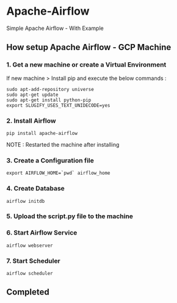 # Apache-Airflow
Simple Apache Airflow - With Example

## How setup Apache Airflow - GCP Machine

### 1. Get a new machine or create a Virtual Environment

If new machine > Install pip and execute the below commands :
```sudo apt-get install software-properties-common
sudo apt-add-repository universe
sudo apt-get update
sudo apt-get install python-pip
export SLUGIFY_USES_TEXT_UNIDECODE=yes
```
### 2. Install Airflow

```
pip install apache-airflow

```
NOTE : Restarted the machine after installing

### 3. Create a Configuration file
```
export AIRFLOW_HOME=`pwd` airflow_home
```
### 4. Create Database

```
airflow initdb
```

### 5. Upload the script.py file to the machine

### 6. Start Airflow Service
```
airflow webserver
```

### 7. Start Scheduler
```
airflow scheduler
```

## Completed
